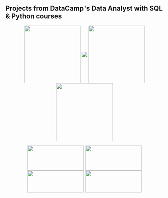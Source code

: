 ## Projects from DataCamp's Data Analyst with SQL & Python courses


<p align="center">
<img align="center" src="https://github.com/PmnAngelov/datacamp-data-analyst/blob/main/img/python_logo.png" width="180" height="184" /> 
<img align="center" src="https://github.com/PmnAngelov/datacamp-data-analyst/blob/main/img/postgresql_logo.png" />
<img align="center" src="https://github.com/PmnAngelov/datacamp-data-analyst/blob/main/img/jupyter_logo.png" width="180" height="184" />
<img align="center" src="https://github.com/PmnAngelov/datacamp-data-analyst/blob/main/img/excel.png" width="180" height="184" />
</p>

<p align="center">
<img align="center" src="https://github.com/PmnAngelov/datacamp-data-analyst/blob/main/img/pandas.png" width="180" height="80" />
<img align="center" src="https://github.com/PmnAngelov/datacamp-data-analyst/blob/main/img/numpy.png" width="180" height="80" />
<img align="center" src="https://github.com/PmnAngelov/datacamp-data-analyst/blob/main/img/matplotllib.png" width="180" height="70" />
<img align="center" src="https://github.com/PmnAngelov/datacamp-data-analyst/blob/main/img/seaborn.png" width="180" height="70" />
</p>

